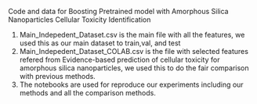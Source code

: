 Code and data for Boosting Pretrained model with Amorphous Silica Nanoparticles Cellular Toxicity Identification
1. Main_Indepedent_Dataset.csv is the main file with all the features, we used this as our main dataset to train,val, and test
2. Main_Indepedent_Dataset_COLAB.csv is the file with selected features refered from Evidence-based prediction of cellular toxicity for amorphous silica nanoparticles, we used this to do the fair comparison with previous methods.
3. The notebooks are used for reproduce our experiments including our methods and all the comparison methods. 
